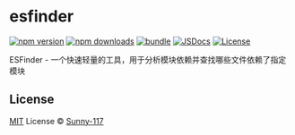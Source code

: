# esfinder

[![npm version][npm-version-src]][npm-version-href]
[![npm downloads][npm-downloads-src]][npm-downloads-href]
[![bundle][bundle-src]][bundle-href]
[![JSDocs][jsdocs-src]][jsdocs-href]
[![License][license-src]][license-href]

ESFinder - 一个快速轻量的工具，用于分析模块依赖并查找哪些文件依赖了指定模块

## License

[MIT](./LICENSE) License © [Sunny-117](https://github.com/Sunny-117)

<!-- Badges -->

[npm-version-src]: https://img.shields.io/npm/v/esfinder?style=flat&colorA=080f12&colorB=1fa669
[npm-version-href]: https://npmjs.com/package/esfinder
[npm-downloads-src]: https://img.shields.io/npm/dm/esfinder?style=flat&colorA=080f12&colorB=1fa669
[npm-downloads-href]: https://npmjs.com/package/esfinder
[bundle-src]: https://img.shields.io/bundlephobia/minzip/esfinder?style=flat&colorA=080f12&colorB=1fa669&label=minzip
[bundle-href]: https://bundlephobia.com/result?p=esfinder
[license-src]: https://img.shields.io/github/license/Sunny-117/esfinder.svg?style=flat&colorA=080f12&colorB=1fa669
[license-href]: https://github.com/Sunny-117/esfinder/blob/main/LICENSE
[jsdocs-src]: https://img.shields.io/badge/jsdocs-reference-080f12?style=flat&colorA=080f12&colorB=1fa669
[jsdocs-href]: https://www.jsdocs.io/package/esfinder

